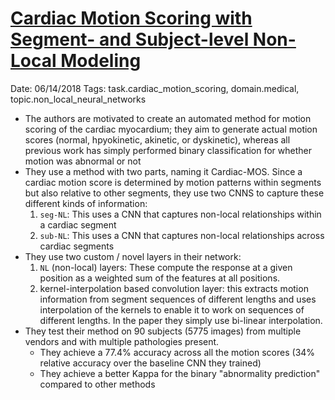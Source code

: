 # [Cardiac Motion Scoring with Segment- and Subject-level Non-Local Modeling](https://arxiv.org/abs/1806.05569)

Date: 06/14/2018
Tags: task.cardiac_motion_scoring, domain.medical, topic.non_local_neural_networks

- The authors are motivated to create an automated method for motion scoring of the cardiac myocardium; they aim to generate actual motion scores (normal, hpyokinetic, akinetic, or dyskinetic), whereas all previous work has simply performed binary classification for whether motion was abnormal or not
- They use a method with two parts, naming it Cardiac-MOS. Since a cardiac motion score is determined by motion patterns within segments but also relative to other segments, they use two CNNS to capture these different kinds of information:
    1. `seg-NL`: This uses a CNN that captures non-local relationships within a cardiac segment
    2. `sub-NL`: This uses a CNN that captures non-local relationships across cardiac segments
- They use two custom / novel layers in their network:
    1. `NL` (non-local) layers: These compute the response at a given position as a weighted sum of the features at all positions.
    2. kernel-interpolation based convolution layer: this extracts motion information from segment sequences of different lengths and uses interpolation of the kernels to enable it to work on sequences of different lengths. In the paper they simply use bi-linear interpolation.
- They test their method on 90 subjects (5775 images) from multiple vendors and with multiple pathologies present.
    - They achieve a 77.4% accuracy across all the motion scores (34% relative accuracy over the baseline CNN they trained)
    - They achieve a better Kappa for the binary "abnormality prediction" compared to other methods
